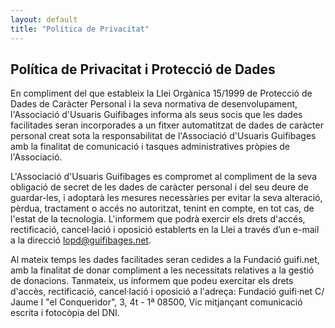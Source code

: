 ```yaml
---
layout: default
title: "Política de Privacitat"
---
```


## Política de Privacitat i Protecció de Dades

En compliment del que estableix la Llei Orgànica 15/1999 de Protecció de Dades de Caràcter Personal i la seva normativa de desenvolupament, l'Associació d'Usuaris Guifibages informa als seus socis que les dades facilitades seran incorporades a un fitxer automatitzat de dades de caràcter personal creat sota la responsabilitat de l'Associació d'Usuaris Guifibages amb la finalitat de comunicació i tasques administratives pròpies de l'Associació. 

L'Associació d'Usuaris Guifibages es compromet al compliment de la seva obligació de secret de les dades de caràcter personal i del seu deure de guardar-les, i adoptarà les mesures necessàries per evitar la seva alteració, pèrdua, tractament o accés no autoritzat, tenint en compte, en tot cas, de l'estat de la tecnologia. L'informem que podrà exercir els drets d'accés, rectificació, cancel·lació i oposició establerts en la Llei a través d’un e-mail a la direcció lopd@guifibages.net.

Al mateix temps les dades facilitades seran cedides a la Fundació guifi.net, amb la finalitat de donar compliment a les
necessitats relatives a la gestió de donacions. Tanmateix, us informem que podeu exercitar els drets d'accès,
rectificació, cancel·lació i oposició a l'adreça: Fundació guifi·net C/ Jaume I "el Conqueridor", 3, 4t - 1ª 08500, Vic
mitjançant comunicació escrita i fotocòpia del DNI.

